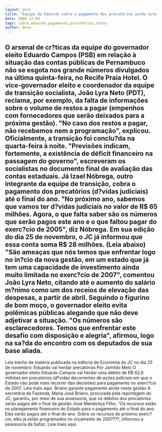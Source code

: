 ```yaml
---
layout: post
title: "Equipe de Eduardo cobra o pagamento dos precatórios ainda este ano"
date: 2006-12-09
tags: cobra,eduardo,pagamento,precatórios,teste
author: None
---
```

O arsenal de cr?ticas da equipe do governador eleito Eduardo Campos (PSB) em relação à situação das contas públicas de Pernambuco não se esgota nos grande números divulgados na última quinta-feira, no Recife Praia Hotel.
O vice-governador eleito e coordenador da equipe de transição socialista,&nbsp;João Lyra Neto (PDT), reclama, por exemplo, da falta de informações sobre o volume de restos a pagar (empenhos com fornecedores que serão deixados para a próxima gestão). 
\"No caso dos restos a pagar, não recebemos nem a programação\", explicou. Oficialmente, a transição foi conclu?da na quarta-feira à noite.
\"Previsões indicam, fortemente, a existência de déficit financeiro na passagem do governo\", escreveram os socialistas no documento final de avaliação das contas estaduais.
Já Izael Nóbrega, outro integrante da equipe de transição,&nbsp;cobra o pagamento dos precatórios (d?vidas judiciais) até o final do ano. 
\"No próximo ano, sabemos que vamos ter d?vidas judiciais no valor de R$ 65 milhões. Agora, o que falta saber são os números que serão pagos este ano e o que faltou pagar do exerc?cio de 2005\", diz Nóbrega. Em sua edição do dia 25 de novembro, o JC já informou que essa conta soma R$ 28 milhões. (Leia abaixo)
\"São ameaças que nós temos que enfrentar logo no in?cio da nova gestão, em um estado que já tem uma capacidade de investimento ainda muito limitada no exerc?cio de 2007\", comentou João Lyra Neto, citando até o aumento do salário m?nimo como um dos receios de elevação das despesas, a partir de abril.
Seguindo o figurino de bom moço, o governador eleito evita polêmicas públicas alegando que não deve adjetivar a situação. \"Os números são esclarecedores. Temos que enfrentar este desafio com disposição e alegria\", afirmou, logo na sa?da do encontro com os deputados de sua base aliada.
-----------
Leia trecho de matéria&nbsp;publicada na editoria de Economia do JC no dia 25 de novembro:
Eduardo vai herdar precatórios
Por Jamildo Melo
O governador eleito Eduardo Campos vai herdar uma débito de R$ 62,6 milhões em precatórios (d?vidas decorrentes de ações judiciais em que o Estado não pode mais recorrer das decisões) para pagamento no exerc?cio de 2007.
Leia mais aqui.
Briano garante pagamento ainda nesta gestão
A secretária da Fazenda, Maria José Briano, procurada pela reportagem do JC, garantiu, por meio de sua assessoria, que os débitos dos precatórios serão pagos até o final da gestão José Mendonça Filho. 
“Os recursos estão no planejamento financeiro do Estado para o pagamento até o final do ano. Eles serão pagos até o final do ano. Sobre os recursos do próximo exerc?cio, eles já estão programados no orçamento de 2007???, informou a assessoria da Sefaz.
Leia mais aqui. 